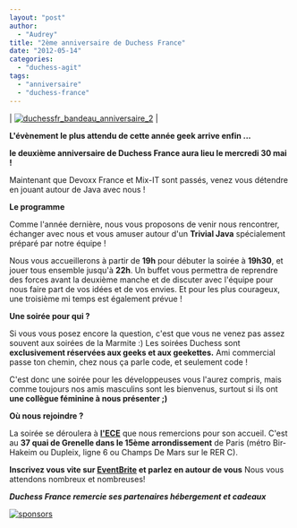 ```yaml
---
layout: "post"
author: 
  - "Audrey"
title: "2ème anniversaire de Duchess France"
date: "2012-05-14"
categories: 
  - "duchess-agit"
tags: 
  - "anniversaire"
  - "duchess-france"
---
```


| [![](/assets/2012/05/2012-05-14-2eme-anniversaire-de-duchess-france/duchessfr_bandeau_anniversaire_2.png "duchessfr_bandeau_anniversaire_2")](http://duchessfr-2ans.eventbrite.com "EventBrite") |

**L'évènement le plus attendu de cette année geek arrive enfin ...**

**le deuxième anniversaire de Duchess France aura lieu le mercredi 30 mai !**

Maintenant que Devoxx France et Mix-IT sont passés, venez vous détendre en jouant autour de Java avec nous !

**Le programme**

Comme l'année dernière, nous vous proposons de venir nous rencontrer, échanger avec nous et vous amuser autour d'un **Trivial Java** spécialement préparé par notre équipe !

Nous vous accueillerons à partir de **19h** pour débuter la soirée à **19h30**, et jouer tous ensemble jusqu'à **22h**. Un buffet vous permettra de reprendre des forces avant la deuxième manche et de discuter avec l'équipe pour nous faire part de vos idées et de vos envies. Et pour les plus courageux, une troisième mi temps est également prévue !

**Une soirée pour qui ?**

Si vous vous posez encore la question, c'est que vous ne venez pas assez souvent aux soirées de la Marmite :) Les soirées Duchess sont **exclusivement réservées aux geeks et aux geekettes.** Ami commercial passe ton chemin, chez nous ça parle code, et seulement code !

C'est donc une soirée pour les développeuses vous l'aurez compris, mais comme toujours nos amis masculins sont les bienvenus, surtout si ils ont **une collègue féminine à nous présenter ;)**

**Où nous rejoindre ?**

La soirée se déroulera à [**l'ECE**](http://www.ece.fr/) que nous remercions pour son accueil. C'est au **37 quai de Grenelle dans le 15ème arrondissement** de Paris (métro Bir-Hakeim ou Dupleix, ligne 6 ou Champs De Mars sur le RER C).

**Inscrivez vous vite sur [EventBrite](http://duchessfr-2ans.eventbrite.com "EventBrite") et parlez en autour de vous** Nous vous attendons nombreux et nombreuses!

**_Duchess France remercie ses partenaires hébergement et cadeaux_**

[![sponsors](/assets/2012/05/2012-05-14-2eme-anniversaire-de-duchess-france/sponsors.png "sponsors")](/assets/2012/05/2012-05-14-2eme-anniversaire-de-duchess-france/sponsors.png)
